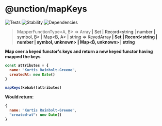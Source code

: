 # @unction/mapKeys

![Tests][BADGE_TRAVIS]
![Stability][BADGE_STABILITY]
![Dependencies][BADGE_DEPENDENCY]

> MapperFunctionType<A, B> => Array<A> | Set<A> | Record<string | number | symbol, B> | Map<B, A> | string => KeyedArray<B> | Set<B> | Record<string | number | symbol, unknown> | Map<B, unknown> | string

Map over a keyed functor's keys and return a new keyed functor having mapped the keys

``` javascript
const attributes = {
  name: "Kurtis Rainbolt-Greene",
  createdAt: new Date()
}

mapKeys(kebab)(attributes)
```

Would return:

``` javascript
{
  name: "Kurtis Rainbolt-Greene",
  "created-at": new Date()
}
```

[BADGE_TRAVIS]: https://img.shields.io/travis/unctionjs/mapKeys.svg?maxAge=2592000&style=flat-square
[BADGE_STABILITY]: https://img.shields.io/badge/stability-strong-green.svg?maxAge=2592000&style=flat-square
[BADGE_DEPENDENCY]: https://img.shields.io/david/unctionjs/mapKeys.svg?maxAge=2592000&style=flat-square
